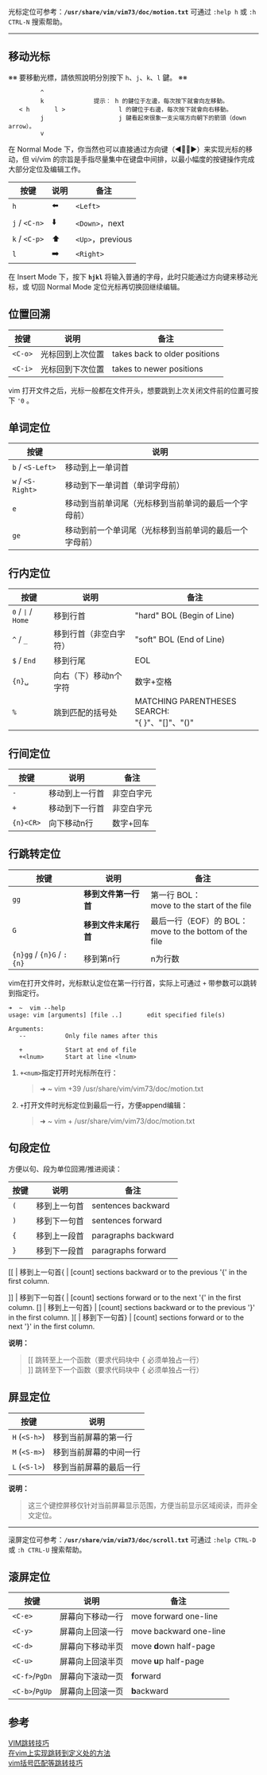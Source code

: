 光标定位可参考：**`/usr/share/vim/vim73/doc/motion.txt`**
可通过 `:help h` 或 `:h CTRL-N` 搜索帮助。

---

移动光标
----
※※ 要移動光標，請依照說明分別按下 `h`、`j`、`k`、`l` 鍵。 ※※

             ^
             k              提示︰ h 的鍵位于左邊，每次按下就會向左移動。
       < h       l >               l 的鍵位于右邊，每次按下就會向右移動。
             j                     j 鍵看起來很象一支尖端方向朝下的箭頭（down arrow）。
             v

在 Normal Mode 下，你当然也可以直接通过方向键（◀️🔽🔼▶️）来实现光标的移动，但 vi/vim 的宗旨是手指尽量集中在键盘中间排，以最小幅度的按键操作完成大部分定位及编辑工作。

按键        | 说明  | 备注
-----------|------|--------
`h`          |  ⬅️  | `<Left>`
`j` / `<C-n>`  |  ⬇️  | `<Down>`，next
`k` / `<C-p>`  |  ⬆️  | `<Up>`，previous
`l`          |  ➡️  | `<Right>`

在 Insert Mode 下，按下 **`hjkl`** 将输入普通的字母，此时只能通过方向键来移动光标，或 <Esc> 切回 Normal Mode 定位光标再切换回继续编辑。

位置回溯
----

按键        | 说明            | 备注
-----------|----------------|--------
`<C-o>`      | 光标回到上次位置  | takes back to older positions
`<C-i>`      | 光标回到下次位置  | takes to newer positions

vim 打开文件之后，光标一般都在文件开头，想要跳到上次关闭文件前的位置可按下 `'0` 。

单词定位
----

按键            | 说明
---------------|----------------
`b` / `<S-Left>`   | 移动到上一单词首
`w` / `<S-Right>`  | 移动到下一单词首（单词字母前）
`e`              | 移动到当前单词尾（光标移到当前单词的最后一个字母前）
`ge`             | 移动到前一个单词尾（光标移到当前单词的最后一个字母前）

行内定位
----

按键           | 说明                | 备注
--------------|--------------------|--------
<kbd>0</kbd> /  <kbd>\|</kbd> / `Home`  | 移到行首            | "hard" BOL (Begin of Line)
`^` / `_`  | 移到行首（非空白字符） | "soft" BOL (End of Line)
`$` / `End` | 移到行尾            | EOL
`{n}␣`          | 向右（下）移动n个字符 | 数字+空格
`%`             | 跳到匹配的括号处     | MATCHING PARENTHESES SEARCH: <br/>"{ }"、"[]"、"()"

行间定位
----

按键          | 说明         | 备注
-------------|--------------|--------
`-`            | 移动到上一行首 | 非空白字元
`+`            | 移动到下一行首 | 非空白字元
`{n}<CR>`      | 向下移动n行   | 数字+回车

行跳转定位
----

按键          | 说明           | 备注
-------------|----------------|--------
`gg`           | **移到文件第一行首** | 第一行 BOL：<br/>move to the start of the file
`G`            | **移到文件末尾行首** | 最后一行（EOF）的 BOL：<br/>move to the bottom of the file
`{n}gg` / `{n}G` / `:{n}` | 移到第n行     | n为行数

vim在打开文件时，光标默认定位在第一行行首，实际上可通过 `+` 带参数可以跳转到指定行。

```Shell
➜  ~  vim --help
usage: vim [arguments] [file ..]       edit specified file(s)

Arguments:
   --			Only file names after this
   
   +			Start at end of file
   +<lnum>		Start at line <lnum>
```

1. `+<num>`指定打开时光标所在行：  
	> ➜  ~  vim +39 /usr/share/vim/vim73/doc/motion.txt
2. `+`打开文件时光标定位到最后一行，方便append编辑：  
	> ➜  ~  vim + /usr/share/vim/vim73/doc/motion.txt

句段定位
----

方便以句、段为单位回溯/推进阅读：

按键         | 说明        | 备注
------------|-------------|--------
`(`           | 移到上一句首  | sentences backward
`)`           | 移到下一句首  | sentences forward
`{`           | 移到上一段首  | paragraphs backward
`}`           | 移到下一段首  | paragraphs forward

[[          | 移到上一句首{ | [count] sections backward or to the previous '{' in the first column.

]]          | 移到下一句首{ | [count] sections forward or to the next '{' in the first column.
[]          | 移到上一句首} | [count] sections backward or to the previous '}' in the first column.
][          | 移到下一句首} | [count] sections forward or to the next '}' in the first column.

**说明：**

> [[ 跳转至上一个函数（要求代码块中 <kbd>{</kbd> 必须单独占一行）  
> ]] 跳转至下一个函数（要求代码块中 <kbd>{</kbd> 必须单独占一行）  

屏显定位
----

按键          | 说明
-------------|--------------------
`H` (`<S-h>`)    | 移到当前屏幕的第一行 
`M` (`<S-m>`)	 | 移到当前屏幕的中间一行
`L` (`<S-l>`)	 | 移到当前屏幕的最后一行

**说明：**

> 这三个键控屏移仅针对当前屏幕显示范围，方便当前显示区域阅读，而非全文定位。

---
滚屏定位可参考：**`/usr/share/vim/vim73/doc/scroll.txt`**
可通过 `:help CTRL-D` 或 `:h CTRL-U` 搜索帮助。

滚屏定位
----

按键          | 说明               | 备注
-------------|-------------------|--------
`<C-e>`        | 屏幕向下移动一行     | move forward one-line
`<C-y>`        | 屏幕向上回滚一行     | move backward one-line
`<C-d>`        | 屏幕向下移动半页     | move **d**own half-page
`<C-u>`        | 屏幕向上回滚半页     | move **u**p half-page
`<C-f>`/`PgDn`	 | 屏幕向下滚动一页     | **f**orward
`<C-b>`/`PgUp`	 | 屏幕向上回滚一页     | **b**ackward

参考
---
[VIM跳转技巧](http://www.cnblogs.com/eyong/p/3588646.html)  
[在vim上实现跳转到定义处的方法](http://blog.csdn.net/jubincn/article/details/7671725)  
[vim括号匹配等跳转技巧](http://blog.csdn.net/caisini_vc/article/details/38351133)  
